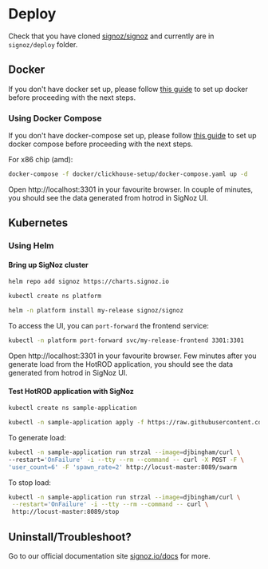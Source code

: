 # Deploy

Check that you have cloned [signoz/signoz](https://github.com/signoz/signoz)
and currently are in `signoz/deploy` folder.

## Docker

If you don't have docker set up, please follow [this guide](https://docs.docker.com/engine/install/)
to set up docker before proceeding with the next steps.

### Using Docker Compose

If you don't have docker-compose set up, please follow [this guide](https://docs.docker.com/compose/install/)
to set up docker compose before proceeding with the next steps.

For x86 chip (amd):

```sh
docker-compose -f docker/clickhouse-setup/docker-compose.yaml up -d
```

Open http://localhost:3301 in your favourite browser. In couple of minutes, you should see
the data generated from hotrod in SigNoz UI.

## Kubernetes

### Using Helm

#### Bring up SigNoz cluster

```sh
helm repo add signoz https://charts.signoz.io

kubectl create ns platform

helm -n platform install my-release signoz/signoz
```

To access the UI, you can `port-forward` the frontend service:

```sh
kubectl -n platform port-forward svc/my-release-frontend 3301:3301
```

Open http://localhost:3301 in your favourite browser. Few minutes after you generate load
from the HotROD application, you should see the data generated from hotrod in SigNoz UI.

#### Test HotROD application with SigNoz

```sh
kubectl create ns sample-application

kubectl -n sample-application apply -f https://raw.githubusercontent.com/SigNoz/signoz/develop/sample-apps/hotrod/hotrod.yaml
```

To generate load:

```sh
kubectl -n sample-application run strzal --image=djbingham/curl \
--restart='OnFailure' -i --tty --rm --command -- curl -X POST -F \
'user_count=6' -F 'spawn_rate=2' http://locust-master:8089/swarm
```

To stop load:

```sh
kubectl -n sample-application run strzal --image=djbingham/curl \
 --restart='OnFailure' -i --tty --rm --command -- curl \
 http://locust-master:8089/stop
```

## Uninstall/Troubleshoot?

Go to our official documentation site [signoz.io/docs](https://signoz.io/docs) for more.
